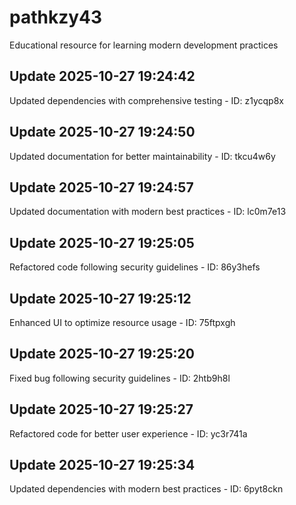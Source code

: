 # pathkzy43
Educational resource for learning modern development practices

## Update 2025-10-27 19:24:42
Updated dependencies with comprehensive testing - ID: z1ycqp8x


## Update 2025-10-27 19:24:50
Updated documentation for better maintainability - ID: tkcu4w6y


## Update 2025-10-27 19:24:57
Updated documentation with modern best practices - ID: lc0m7e13


## Update 2025-10-27 19:25:05
Refactored code following security guidelines - ID: 86y3hefs


## Update 2025-10-27 19:25:12
Enhanced UI to optimize resource usage - ID: 75ftpxgh


## Update 2025-10-27 19:25:20
Fixed bug following security guidelines - ID: 2htb9h8l


## Update 2025-10-27 19:25:27
Refactored code for better user experience - ID: yc3r741a


## Update 2025-10-27 19:25:34
Updated dependencies with modern best practices - ID: 6pyt8ckn

